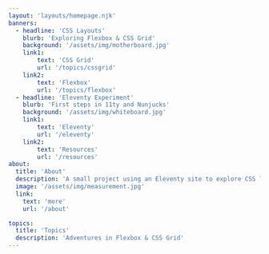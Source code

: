 ```yaml
---
layout: 'layouts/homepage.njk'
banners:
  - headline: 'CSS Layouts'
    blurb: 'Exploring Flexbox & CSS Grid'
    background: '/assets/img/motherboard.jpg'
    link1:
        text: 'CSS Grid'
        url: '/topics/cssgrid'
    link2:
        text: 'Flexbox'
        url: '/topics/flexbox'
  - headline: 'Eleventy Experiment'
    blurb: 'First steps in 11ty and Nunjucks'
    background: '/assets/img/whiteboard.jpg'
    link1:
        text: 'Eleventy'
        url: '/eleventy'
    link2:
        text: 'Resources'
        url: '/resources'
about:
  title: 'About'
  description: 'A small project using an Eleventy site to explore CSS layouts'
  image: '/assets/img/measurement.jpg'
  link:
    text: 'more'
    url: '/about'

topics:
  title: 'Topics'
  description: 'Adventures in Flexbox & CSS Grid'
---
```

